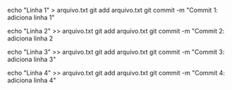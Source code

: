 echo "Linha 1" > arquivo.txt
git add arquivo.txt
git commit -m "Commit 1: adiciona linha 1"

echo "Linha 2" >> arquivo.txt
git add arquivo.txt
git commit -m "Commit 2: adiciona linha 2

echo "Linha 3" >> arquivo.txt
git add arquivo.txt
git commit -m "Commit 3: adiciona linha 3"

echo "Linha 4" >> arquivo.txt
git add arquivo.txt
git commit -m "Commit 4: adiciona linha 4"
